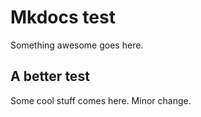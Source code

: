 # Mkdocs test

Something awesome goes here.

## A better test

Some cool stuff comes here. Minor change.
